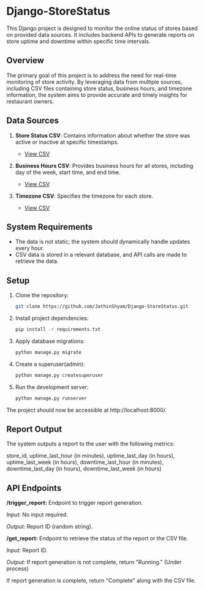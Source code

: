 # Django-StoreStatus

This Django project is designed to monitor the online status of stores based on provided data sources. It includes backend APIs to generate reports on store uptime and downtime within specific time intervals.

## Overview

The primary goal of this project is to address the need for real-time monitoring of store activity. By leveraging data from multiple sources, including CSV files containing store status, business hours, and timezone information, the system aims to provide accurate and timely insights for restaurant owners.


## Data Sources

1. **Store Status CSV**: Contains information about whether the store was active or inactive at specific timestamps.
   - [View CSV](link_to_store_status_csv)

2. **Business Hours CSV**: Provides business hours for all stores, including day of the week, start time, and end time.
   - [View CSV](link_to_business_hours_csv)

3. **Timezone CSV**: Specifies the timezone for each store.
   - [View CSV](link_to_timezone_csv)

## System Requirements

- The data is not static; the system should dynamically handle updates every hour.
- CSV data is stored in a relevant database, and API calls are made to retrieve the data.

## Setup

1. Clone the repository:
   ```bash
   git clone https://github.com/JathinShyam/Django-StoreStatus.git
   
2. Install project dependencies:
   ```bash
   pip install -r requirements.txt

3. Apply database migrations:
   ```bash
   python manage.py migrate

4. Create a superuser(admin):
   ```bash
   python manage.py createsuperuser

5. Run the development server:
   ```bash
   python manage.py runserver

The project should now be accessible at http://localhost:8000/.


## Report Output
The system outputs a report to the user with the following metrics:

store_id, uptime_last_hour (in minutes), uptime_last_day (in hours), uptime_last_week (in hours), downtime_last_hour (in minutes), downtime_last_day (in hours), downtime_last_week (in hours)

## API Endpoints
**/trigger_report:** Endpoint to trigger report generation.

*Input:* No input required.

*Output:* Report ID (random string).

**/get_report:** Endpoint to retrieve the status of the report or the CSV file.

*Input:* Report ID.

*Output:*
If report generation is not complete, return "Running." (Under process)

If report generation is complete, return "Complete" along with the CSV file.


